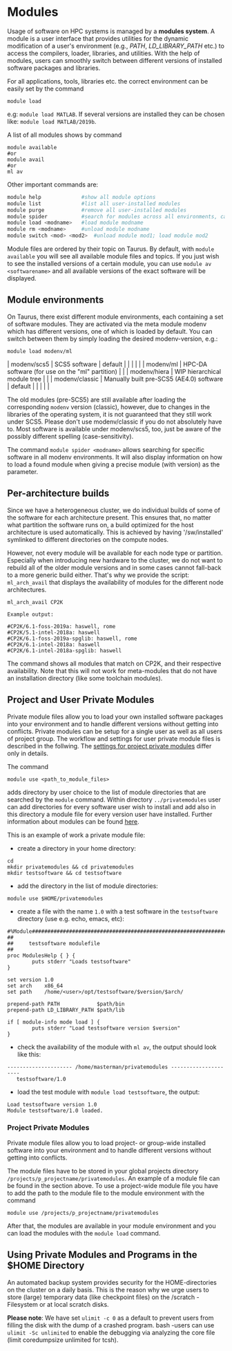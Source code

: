# Modules

Usage of software on HPC systems is managed by a **modules system**. A module is a user interface
that provides utilities for the dynamic modification of a user's environment (e.g., *PATH*,
*LD_LIBRARY_PATH* etc.) to access the compilers, loader, libraries, and utilities. With the help
of modules, users can smoothly switch between different versions of installed software packages
and libraries.

For all applications, tools, libraries etc. the correct environment can be easily set by the command

```
module load
```

e.g: `module load MATLAB`. If several versions are installed they can be chosen like: `module load
MATLAB/2019b`.

A list of all modules shows by command

```
module available
#or
module avail
#or
ml av

```

Other important commands are:

```Bash
module help             #show all module options
module list             #list all user-installed modules
module purge            #remove all user-installed modules
module spider           #search for modules across all environments, can take a parameter
module load <modname>   #load module modname
module rm <modname>     #unload module modname
module switch <mod> <mod2>  #unload module mod1; load module mod2
```

Module files are ordered by their topic on Taurus. By default, with `module available` you will see
all available module files and topics. If you just wish to see the installed versions of a certain
module, you can use `module av <softwarename>` and all available versions of the exact software will
be displayed.

## Module environments

On Taurus, there exist different module environments, each containing a set of software modules.
They are activated via the meta module modenv which has different versions, one of which is loaded
by default. You can switch between them by simply loading the desired modenv-version, e.g.:

```
module load modenv/ml
```

| modenv/scs5    | SCS5 software                                   | default |
|                |                                                 |         |
| modenv/ml      | HPC-DA software (for use on the "ml" partition) |         |
| modenv/hiera   | WIP hierarchical module tree                    |         |
| modenv/classic | Manually built pre-SCS5 (AE4.0) software        | default |
|                |                                                 |         |

The old modules (pre-SCS5) are still available after loading the corresponding `modenv` version
(classic), however, due to changes in the libraries of the operating system, it is not guaranteed
that they still work under SCS5. Please don't use modenv/classic if you do not absolutely have to.
Most software is available under modenv/scs5, too, just be aware of the possibly different spelling
(case-sensitivity).

The command `module spider <modname>` allows searching for specific software in all modenv
environments. It will also display information on how to load a found module when giving a precise
module (with version) as the parameter.

## Per-architecture builds

Since we have a heterogeneous cluster, we do individual builds of some of the software for each
architecture present. This ensures that, no matter what partition the software runs on, a build
optimized for the host architecture is used automatically. This is achieved by having
'/sw/installed' symlinked to different directories on the compute nodes.

However, not every module will be available for each node type or partition. Especially when
introducing new hardware to the cluster, we do not want to rebuild all of the older module versions
and in some cases cannot fall-back to a more generic build either. That's why we provide the script:
`ml_arch_avail` that displays the availability of modules for the different node architectures.

```
ml_arch_avail CP2K

Example output:

#CP2K/6.1-foss-2019a: haswell, rome
#CP2K/5.1-intel-2018a: haswell
#CP2K/6.1-foss-2019a-spglib: haswell, rome
#CP2K/6.1-intel-2018a: haswell
#CP2K/6.1-intel-2018a-spglib: haswell
```

The command shows all modules that match on CP2K, and their respective availability. Note that this
will not work for meta-modules that do not have an installation directory (like some toolchain
modules).

## Project and User Private Modules

Private module files allow you to load your own installed software packages into your environment
and to handle different versions without getting into conflicts. Private modules can be setup for a
single user as well as all users of project group. The workflow and settings for user private module
files is described in the follwing. The [settings for project private
modules](#project-private-modules) differ only in details.

The command

```
module use <path_to_module_files>
```

adds directory by user choice to the list of module directories that are searched by the `module`
command. Within directory `../privatemodules` user can add directories for every software user wish
to install and add also in this directory a module file for every version user have installed.
Further information about modules can be found [here](http://modules.sourceforge.net/).

This is an example of work a private module file:

- create a directory in your home directory:

```
cd
mkdir privatemodules && cd privatemodules
mkdir testsoftware && cd testsoftware
```

- add the directory in the list of module directories:

```
module use $HOME/privatemodules
```

- create a file with the name `1.0` with a test software in the `testsoftware` directory (use e.g.
echo, emacs, etc):

```
#%Module######################################################################
##
##     testsoftware modulefile
##
proc ModulesHelp { } {
        puts stderr "Loads testsoftware"
}

set version 1.0
set arch    x86_64
set path    /home/<user>/opt/testsoftware/$version/$arch/

prepend-path PATH            $path/bin
prepend-path LD_LIBRARY_PATH $path/lib

if [ module-info mode load ] {
        puts stderr "Load testsoftware version $version"
}
```

- check the availability of the module with `ml av`, the output should look like this:

```
--------------------- /home/masterman/privatemodules ---------------------
   testsoftware/1.0
```

- load the test module with `module load testsoftware`, the output:

```
Load testsoftware version 1.0
Module testsoftware/1.0 loaded.
```

### Project Private Modules

Private module files allow you to load project- or group-wide installed software into your
environment and to handle different versions without getting into conflicts.

The module files have to be stored in your global projects directory
`/projects/p_projectname/privatemodules`. An example of a module file can be found in the section
above. To use a project-wide module file you have to add the path to the module file to the module
environment with the command

```
module use /projects/p_projectname/privatemodules
```

After that, the modules are available in your module environment and you can load the modules with
the `module load` command.

## Using Private Modules and Programs in the $HOME Directory

An automated backup system provides security for the HOME-directories on the cluster on a daily
basis. This is the reason why we urge users to store (large) temporary data (like checkpoint files)
on the /scratch -Filesystem or at local scratch disks.

**Please note**: We have set `ulimit -c 0` as a default to prevent users from filling the disk with
the dump of a crashed program. bash -users can use `ulimit -Sc unlimited` to enable the debugging
via analyzing the core file (limit coredumpsize unlimited for tcsh).
